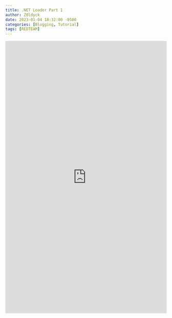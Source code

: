 ```yaml
---
title: .NET Loader Part 1
author: Z0ldyck
date: 2023-01-04 18:32:00 -0500
categories: [Blogging, Tutorial]
tags: [REDTEAM]
---
```


<html>
<embed src="https://github.com/electronicbots/tmp/raw/main/NET_Loader_Part_1.pdf" width="100%" height="850px"/>
</html>
